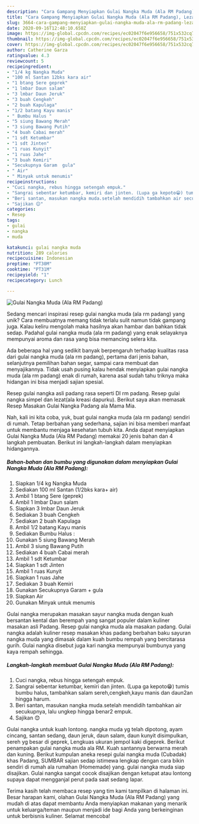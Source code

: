 ```yaml
---
description: "Cara Gampang Menyiapkan Gulai Nangka Muda (Ala RM Padang), Lezat"
title: "Cara Gampang Menyiapkan Gulai Nangka Muda (Ala RM Padang), Lezat"
slug: 3664-cara-gampang-menyiapkan-gulai-nangka-muda-ala-rm-padang-lezat
date: 2020-09-16T12:48:10.658Z
image: https://img-global.cpcdn.com/recipes/ec02047f6e956658/751x532cq70/gulai-nangka-muda-ala-rm-padang-foto-resep-utama.jpg
thumbnail: https://img-global.cpcdn.com/recipes/ec02047f6e956658/751x532cq70/gulai-nangka-muda-ala-rm-padang-foto-resep-utama.jpg
cover: https://img-global.cpcdn.com/recipes/ec02047f6e956658/751x532cq70/gulai-nangka-muda-ala-rm-padang-foto-resep-utama.jpg
author: Catherine Garza
ratingvalue: 4.3
reviewcount: 5
recipeingredient:
- "1/4 kg Nangka Muda"
- "100 ml Santan 12bks kara air"
- "1 btang Sere geprek"
- "1 lmbar Daun salam"
- "3 lmbar Daun Jeruk"
- "3 buah Cengkeh"
- "2 buah Kapulaga"
- "1/2 batang Kayu manis"
- " Bumbu Halus "
- "5 siung Bawang Merah"
- "3 siung Bawang Putih"
- "4 buah Cabai merah"
- "1 sdt Ketumbar"
- "1 sdt Jinten"
- "1 ruas Kunyit"
- "1 ruas Jahe"
- "3 buah Kemiri"
- "Secukupnya Garam  gula"
- " Air"
- " Minyak untuk menumis"
recipeinstructions:
- "Cuci nangka, rebus hingga setengah empuk."
- "Sangrai sebentar ketumbar, kemiri dan jinten. (Lupa ga kepoto😁) tumis bumbu halus, tambahkan salam sereh,cengkeh,kayu manis dan daun2an hingga harum."
- "Beri santan, masukan nangka muda.setelah mendidih tambahkan air secukupnya, lalu ungkep hingga benar2 empuk."
- "Sajikan 😊"
categories:
- Resep
tags:
- gulai
- nangka
- muda

katakunci: gulai nangka muda 
nutrition: 289 calories
recipecuisine: Indonesian
preptime: "PT30M"
cooktime: "PT31M"
recipeyield: "1"
recipecategory: Lunch

---
```



![Gulai Nangka Muda (Ala RM Padang)](https://img-global.cpcdn.com/recipes/ec02047f6e956658/751x532cq70/gulai-nangka-muda-ala-rm-padang-foto-resep-utama.jpg)

Sedang mencari inspirasi resep gulai nangka muda (ala rm padang) yang unik? Cara membuatnya memang tidak terlalu sulit namun tidak gampang juga. Kalau keliru mengolah maka hasilnya akan hambar dan bahkan tidak sedap. Padahal gulai nangka muda (ala rm padang) yang enak selayaknya mempunyai aroma dan rasa yang bisa memancing selera kita.

Ada beberapa hal yang sedikit banyak berpengaruh terhadap kualitas rasa dari gulai nangka muda (ala rm padang), pertama dari jenis bahan, selanjutnya pemilihan bahan segar, sampai cara membuat dan menyajikannya. Tidak usah pusing kalau hendak menyiapkan gulai nangka muda (ala rm padang) enak di rumah, karena asal sudah tahu triknya maka hidangan ini bisa menjadi sajian spesial.

Resep gulai nangka asli padang rasa seperti DI rm padang. Resep gulai nangka simpel dan lezat(ala kreasi dapurku). Berikut saya akan memasak Resep Masakan Gulai Nangka Padang ala Mama Mia.


Nah, kali ini kita coba, yuk, buat gulai nangka muda (ala rm padang) sendiri di rumah. Tetap berbahan yang sederhana, sajian ini bisa memberi manfaat untuk membantu menjaga kesehatan tubuh kita. Anda dapat menyiapkan Gulai Nangka Muda (Ala RM Padang) memakai 20 jenis bahan dan 4 langkah pembuatan. Berikut ini langkah-langkah dalam menyiapkan hidangannya.

<!--inarticleads1-->

##### Bahan-bahan dan bumbu yang digunakan dalam menyiapkan Gulai Nangka Muda (Ala RM Padang):

1. Siapkan 1/4 kg Nangka Muda
1. Sediakan 100 ml Santan (1/2bks kara+ air)
1. Ambil 1 btang Sere (geprek)
1. Ambil 1 lmbar Daun salam
1. Siapkan 3 lmbar Daun Jeruk
1. Sediakan 3 buah Cengkeh
1. Sediakan 2 buah Kapulaga
1. Ambil 1/2 batang Kayu manis
1. Sediakan  Bumbu Halus :
1. Gunakan 5 siung Bawang Merah
1. Ambil 3 siung Bawang Putih
1. Sediakan 4 buah Cabai merah
1. Ambil 1 sdt Ketumbar
1. Siapkan 1 sdt Jinten
1. Ambil 1 ruas Kunyit
1. Siapkan 1 ruas Jahe
1. Sediakan 3 buah Kemiri
1. Gunakan Secukupnya Garam + gula
1. Siapkan  Air
1. Gunakan  Minyak untuk menumis


Gulai nangka merupakan masakan sayur nangka muda dengan kuah bersantan kental dan berempah yang sangat populer dalam kuliner masakan asli Padang. Resep gulai nangka muda ala masakan padang. Gulai nangka adalah kuliner resep masakan khas padang berbahan baku sayuran nangka muda yang dimasak dalam kuah bumbu rempah yang bercitarasa gurih. Gulai nangka disebut juga kari nangka mempunyai bumbunya yang kaya rempah sehingga. 

<!--inarticleads2-->

##### Langkah-langkah membuat Gulai Nangka Muda (Ala RM Padang):

1. Cuci nangka, rebus hingga setengah empuk.
1. Sangrai sebentar ketumbar, kemiri dan jinten. (Lupa ga kepoto😁) tumis bumbu halus, tambahkan salam sereh,cengkeh,kayu manis dan daun2an hingga harum.
1. Beri santan, masukan nangka muda.setelah mendidih tambahkan air secukupnya, lalu ungkep hingga benar2 empuk.
1. Sajikan 😊


Gulai nangka untuk kuah lontong. nangka muda yg telah dipotong, ayam cincang, santan sedang, daun jeruk, daun salam, daun kunyit disimpulkan, sereh yg besar di geprek, Lengkuas ukuran jempol kaki digeprek. Berikut penampakan gulai nangka muda ala RM. Kuah santannya berwarna merah dan kuning. Berikut kumpulan aneka resepi gulai nangka muda (Cubadak) khas Padang, SUMBAR sajian sedap istimewa lengkap dengan cara bikin sendiri di rumah ala rumahan (Homemade) yang. gulai nangka muda siap disajikan. Gulai nangka sangat cocok disajikan dengan ketupat atau lontong supaya dapat mengganjal perut pada saat sedang lapar. 

Terima kasih telah membaca resep yang tim kami tampilkan di halaman ini. Besar harapan kami, olahan Gulai Nangka Muda (Ala RM Padang) yang mudah di atas dapat membantu Anda menyiapkan makanan yang menarik untuk keluarga/teman maupun menjadi ide bagi Anda yang berkeinginan untuk berbisnis kuliner. Selamat mencoba!
